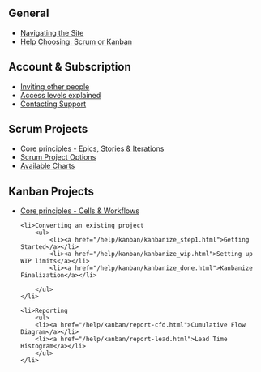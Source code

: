 <h2>General</h2>
<ul>
<li><a href="/help/navigating.html">Navigating the Site</a></li>
<li><a href="/help/choosing.html">Help Choosing: Scrum or Kanban</a></li>
</ul>

<h2>Account &amp; Subscription</h2>
<ul>
<li><a href="/help/invite.html">Inviting other people</a></li>
<li><a href="/help/invite.html">Access levels explained</a></li>
<li><a href="http://support.scrumdo.com/">Contacting Support</a></li>
</ul>


<h2>Scrum Projects</h2>
<ul>
    <li><a href="/help/scrum/core.html">Core principles - Epics, Stories &amp; Iterations</a>   </li>
    <li><a href="/help/scrum/projectoptions.html">Scrum Project Options</a>   </li>
    <li><a href="/help/scrum/charts.html">Available Charts</a>   </li>
    
</ul>



<h2>Kanban Projects</h2>

<ul>
    <li><a href="/help/kanban/core.html">Core principles - Cells &amp; Workflows</a></li>
    
    <li>Converting an existing project
        <ul>
            <li><a href="/help/kanban/kanbanize_step1.html">Getting Started</a></li>
            <li><a href="/help/kanban/kanbanize_wip.html">Setting up WIP limits</a></li>
            <li><a href="/help/kanban/kanbanize_done.html">Kanbanize Finalization</a></li>
            
        </ul>
    </li>

    <li>Reporting
        <ul>
        <li><a href="/help/kanban/report-cfd.html">Cumulative Flow Diagram</a></li>
        <li><a href="/help/kanban/report-lead.html">Lead Time Histogram</a></li>
        </ul>
    </li>

</ul>